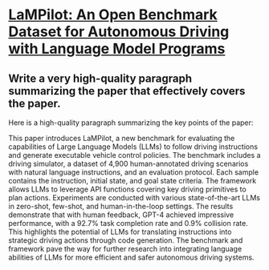 # [LaMPilot: An Open Benchmark Dataset for Autonomous Driving with Language   Model Programs](https://arxiv.org/abs/2312.04372)

## Write a very high-quality paragraph summarizing the paper that effectively covers the paper.

 Here is a high-quality paragraph summarizing the key points of the paper:

This paper introduces LaMPilot, a new benchmark for evaluating the capabilities of Large Language Models (LLMs) to follow driving instructions and generate executable vehicle control policies. The benchmark includes a driving simulator, a dataset of 4,900 human-annotated driving scenarios with natural language instructions, and an evaluation protocol. Each sample contains the instruction, initial state, and goal state criteria. The framework allows LLMs to leverage API functions covering key driving primitives to plan actions. Experiments are conducted with various state-of-the-art LLMs in zero-shot, few-shot, and human-in-the-loop settings. The results demonstrate that with human feedback, GPT-4 achieved impressive performance, with a 92.7% task completion rate and 0.9% collision rate. This highlights the potential of LLMs for translating instructions into strategic driving actions through code generation. The benchmark and framework pave the way for further research into integrating language abilities of LLMs for more efficient and safer autonomous driving systems.

